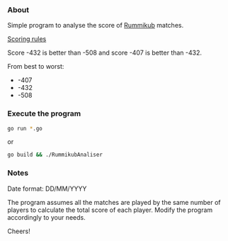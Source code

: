 ### About
Simple program to analyse the score of [Rummikub](https://en.wikipedia.org/wiki/Rummikub) matches.

[Scoring rules](https://en.wikipedia.org/wiki/Rummikub#Scoring)

Score -432 is better than -508  and score -407 is better than -432.

From best to worst:
- -407
- -432
- -508

### Execute the program
```sh
go run *.go
```
or 
```sh
go build && ./RummikubAnaliser
```

### Notes
Date format: DD/MM/YYYY

The program assumes all the matches are played by the same number of players to calculate the total score of each player. Modify the program accordingly to your needs.

Cheers!